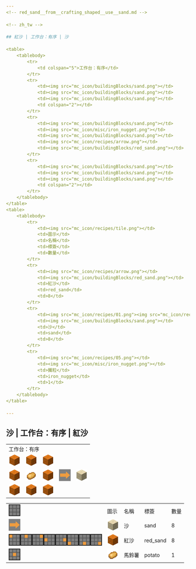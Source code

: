 ```yaml
---
<!-- red_sand__from__crafting_shaped__use__sand.md -->

<!-- zh_tw -->

## 紅沙 | 工作台：有序 | 沙

<table>
	<tablebody>
		<tr>
			<td colspan="5">工作台：有序</td>
		</tr>
		<tr>
			<td><img src="mc_icon/buildingBlocks/sand.png"></td>
			<td><img src="mc_icon/buildingBlocks/sand.png"></td>
			<td><img src="mc_icon/buildingBlocks/sand.png"></td>
			<td colspan="2"></td>
		</tr>
		<tr>
			<td><img src="mc_icon/buildingBlocks/sand.png"></td>
			<td><img src="mc_icon/misc/iron_nugget.png"></td>
			<td><img src="mc_icon/buildingBlocks/sand.png"></td>
			<td><img src="mc_icon/recipes/arrow.png"></td>
			<td><img src="mc_icon/buildingBlocks/red_sand.png"></td>
		</tr>
		<tr>
			<td><img src="mc_icon/buildingBlocks/sand.png"></td>
			<td><img src="mc_icon/buildingBlocks/sand.png"></td>
			<td><img src="mc_icon/buildingBlocks/sand.png"></td>
			<td colspan="2"></td>
		</tr>
	</tablebody>
</table>
<table>
	<tablebody>
		<tr>
			<td><img src="mc_icon/recipes/tile.png"></td>
			<td>圖示</td>
			<td>名稱</td>
			<td>標簽</td>
			<td>數量</td>
		</tr>
		<tr>
			<td><img src="mc_icon/recipes/arrow.png"></td>
			<td><img src="mc_icon/buildingBlocks/red_sand.png"></td>
			<td>紅沙</td>
			<td>red_sand</td>
			<td>8</td>
		</tr>
		<tr>
			<td><img src="mc_icon/recipes/01.png"><img src="mc_icon/recipes/02.png"><img src="mc_icon/recipes/03.png"><img src="mc_icon/recipes/04.png"><img src="mc_icon/recipes/06.png"><img src="mc_icon/recipes/07.png"><img src="mc_icon/recipes/08.png"><img src="mc_icon/recipes/09.png"></td>
			<td><img src="mc_icon/buildingBlocks/sand.png"></td>
			<td>沙</td>
			<td>sand</td>
			<td>8</td>
		</tr>
		<tr>
			<td><img src="mc_icon/recipes/05.png"></td>
			<td><img src="mc_icon/misc/iron_nugget.png"></td>
			<td>鐵粒</td>
			<td>iron_nugget</td>
			<td>1</td>
		</tr>
	</tablebody>
</table>

---
```

<!-- sand__from__crafting_shaped__use__red_sand.md -->

<!-- zh_tw -->

## 沙 | 工作台：有序 | 紅沙

<table>
	<tablebody>
		<tr>
			<td colspan="5">工作台：有序</td>
		</tr>
		<tr>
			<td><img src="mc_icon/buildingBlocks/red_sand.png"></td>
			<td><img src="mc_icon/buildingBlocks/red_sand.png"></td>
			<td><img src="mc_icon/buildingBlocks/red_sand.png"></td>
			<td colspan="2"></td>
		</tr>
		<tr>
			<td><img src="mc_icon/buildingBlocks/red_sand.png"></td>
			<td><img src="mc_icon/food/potato.png"></td>
			<td><img src="mc_icon/buildingBlocks/red_sand.png"></td>
			<td><img src="mc_icon/recipes/arrow.png"></td>
			<td><img src="mc_icon/buildingBlocks/sand.png"></td>
		</tr>
		<tr>
			<td><img src="mc_icon/buildingBlocks/red_sand.png"></td>
			<td><img src="mc_icon/buildingBlocks/red_sand.png"></td>
			<td><img src="mc_icon/buildingBlocks/red_sand.png"></td>
			<td colspan="2"></td>
		</tr>
	</tablebody>
</table>
<table>
	<tablebody>
		<tr>
			<td><img src="mc_icon/recipes/tile.png"></td>
			<td>圖示</td>
			<td>名稱</td>
			<td>標簽</td>
			<td>數量</td>
		</tr>
		<tr>
			<td><img src="mc_icon/recipes/arrow.png"></td>
			<td><img src="mc_icon/buildingBlocks/sand.png"></td>
			<td>沙</td>
			<td>sand</td>
			<td>8</td>
		</tr>
		<tr>
			<td><img src="mc_icon/recipes/01.png"><img src="mc_icon/recipes/02.png"><img src="mc_icon/recipes/03.png"><img src="mc_icon/recipes/04.png"><img src="mc_icon/recipes/06.png"><img src="mc_icon/recipes/07.png"><img src="mc_icon/recipes/08.png"><img src="mc_icon/recipes/09.png"></td>
			<td><img src="mc_icon/buildingBlocks/red_sand.png"></td>
			<td>紅沙</td>
			<td>red_sand</td>
			<td>8</td>
		</tr>
		<tr>
			<td><img src="mc_icon/recipes/05.png"></td>
			<td><img src="mc_icon/food/potato.png"></td>
			<td>馬鈴薯</td>
			<td>potato</td>
			<td>1</td>
		</tr>
	</tablebody>
</table>

